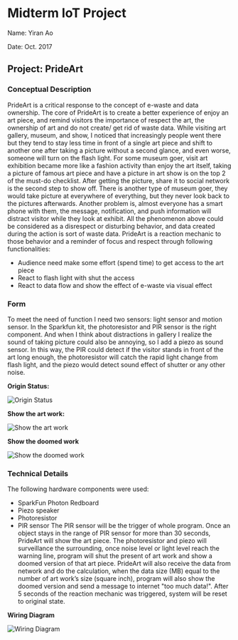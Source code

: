 # Midterm IoT Project

Name:  Yiran Ao

Date: Oct. 2017

## Project: PrideArt
### Conceptual Description

PrideArt is a critical response to the concept of e-waste and data ownership. The core of PrideArt is to create a better experience of enjoy an art piece, and remind visitors the importance of respect the art, the ownership of art and do not create/ get rid of waste data.
While visiting art gallery, museum, and show, I noticed that increasingly people went there but they tend to stay less time in front of a single art piece and shift to another one after taking a picture without a second glance, and even worse, someone will turn on the flash light. For some museum goer, visit art exhibition became more like a fashion activity than enjoy the art itself, taking a picture of famous art piece and have a picture in art show is on the top 2 of the must-do checklist. After getting the picture, share it to social network is the second step to show off. There is another type of museum goer, they would take picture at everywhere of everything, but they never look back to the pictures afterwards. Another problem is, almost everyone has a smart phone with them, the message, notification, and push information will distract visitor while they look at exhibit. All the phenomenon above could be considered as a disrespect or disturbing behavior, and data created during the action is sort of waste data. 
PrideArt is a reaction mechanic to those behavior and a reminder of focus and respect through following functionalities:
* Audience need make some effort (spend time) to get access to the art piece
* React to flash light with shut the access
* React to data flow and show the effect of e-waste via visual effect

### Form

To meet the need of function I need two sensors: light sensor and motion sensor. In the Sparkfun kit, the photoresistor and PIR sensor is the right component. And when I think about distractions in gallery I realize the sound of taking picture could also be annoying, so I add a piezo as sound sensor. In this way, the PIR could detect if the visitor stands in front of the art long enough, the photoresistor will catch the rapid light change from flash light, and the piezo would detect sound effect of shutter or any other noise.

**Origin Status:**

![Origin Status](1.jpg)

**Show the art work:**

![Show the art work](2.jpg)

**Show the doomed work**

![Show the doomed work](3.jpg)

### Technical Details
The following hardware components were used:
*	SparkFun Photon Redboard
*	Piezo speaker
*	Photoresistor 
*	PIR sensor
The PIR sensor will be the trigger of whole program. Once an object stays in the range of PIR sensor for more than 30 seconds, PrideArt will show the art piece. The photoresistor and piezo will surveillance the surrounding, once noise level or light level reach the warning line, program will shut the present of art work and show a doomed version of that art piece. 
PrideArt will also receive the data from network and do the calculation, when the data size (MB) equal to the number of art work’s size (square inch), program will also show the doomed version and send a message to internet "too much data!".
After 5 seconds of the reaction mechanic was triggered, system will be reset to original state.


**Wiring Diagram**

![Wiring Diagram](WIRECIRCUIT.JPG)
